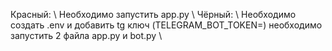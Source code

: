 Красный: \\
Необходимо запустить app.py \\
Чёрный: \\
Необходимо создать .env и добавить tg ключ (TELEGRAM_BOT_TOKEN=)
необходимо запустить 2 файла app.py и bot.py \\
